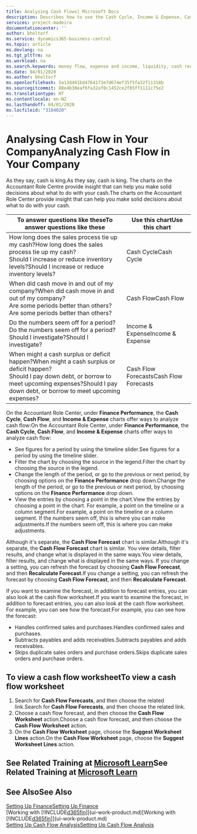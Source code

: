 ```yaml
---
title: Analysing Cash Flows| Microsoft Docs
description: Describes how to use the Cash Cycle, Income & Expense, Cash Flow, and Cash Flow Forecast charts to analyze the past and future flow of money in and out of your company.
services: project-madeira
documentationcenter: ''
author: bholtorf
ms.service: dynamics365-business-central
ms.topic: article
ms.devlang: na
ms.tgt_pltfrm: na
ms.workload: na
ms.search.keywords: money flow, expense and income, liquidity, cash receipts minus cash payments, Cartera
ms.date: 04/01/2020
ms.author: bholtorf
ms.openlocfilehash: 5a13d461bd4764173e7d674ef35f5fa32f11318b
ms.sourcegitcommit: 88e4b30eaf6fa32af0c1452ce2f85ff1111c75e2
ms.translationtype: HT
ms.contentlocale: en-NZ
ms.lasthandoff: 04/01/2020
ms.locfileid: "3184020"
---
```

# <a name="analyzing-cash-flow-in-your-company"></a><span data-ttu-id="23a9c-103">Analysing Cash Flow in Your Company</span><span class="sxs-lookup"><span data-stu-id="23a9c-103">Analyzing Cash Flow in Your Company</span></span>
<span data-ttu-id="23a9c-104">As they say, cash is king.</span><span class="sxs-lookup"><span data-stu-id="23a9c-104">As they say, cash is king.</span></span> <span data-ttu-id="23a9c-105">The charts on the Accountant Role Centre provide insight that can help you make solid decisions about what to do with your cash.</span><span class="sxs-lookup"><span data-stu-id="23a9c-105">The charts on the Accountant Role Center provide insight that can help you make solid decisions about what to do with your cash.</span></span>  

| <span data-ttu-id="23a9c-106">To answer questions like these</span><span class="sxs-lookup"><span data-stu-id="23a9c-106">To answer questions like these</span></span> | <span data-ttu-id="23a9c-107">Use this chart</span><span class="sxs-lookup"><span data-stu-id="23a9c-107">Use this chart</span></span> |
| --- | --- |
| <span data-ttu-id="23a9c-108">How long does the sales process tie up my cash?</span><span class="sxs-lookup"><span data-stu-id="23a9c-108">How long does the sales process tie up my cash?</span></span></br> <span data-ttu-id="23a9c-109">Should I increase or reduce inventory levels?</span><span class="sxs-lookup"><span data-stu-id="23a9c-109">Should I increase or reduce inventory levels?</span></span> |<span data-ttu-id="23a9c-110">Cash Cycle</span><span class="sxs-lookup"><span data-stu-id="23a9c-110">Cash Cycle</span></span> |
| <span data-ttu-id="23a9c-111">When did cash move in and out of my company?</span><span class="sxs-lookup"><span data-stu-id="23a9c-111">When did cash move in and out of my company?</span></span></br> <span data-ttu-id="23a9c-112">Are some periods better than others?</span><span class="sxs-lookup"><span data-stu-id="23a9c-112">Are some periods better than others?</span></span> |<span data-ttu-id="23a9c-113">Cash Flow</span><span class="sxs-lookup"><span data-stu-id="23a9c-113">Cash Flow</span></span> |
| <span data-ttu-id="23a9c-114">Do the numbers seem off for a period?</span><span class="sxs-lookup"><span data-stu-id="23a9c-114">Do the numbers seem off for a period?</span></span></br> <span data-ttu-id="23a9c-115">Should I investigate?</span><span class="sxs-lookup"><span data-stu-id="23a9c-115">Should I investigate?</span></span> |<span data-ttu-id="23a9c-116">Income & Expense</span><span class="sxs-lookup"><span data-stu-id="23a9c-116">Income & Expense</span></span> |
| <span data-ttu-id="23a9c-117">When might a cash surplus or deficit happen?</span><span class="sxs-lookup"><span data-stu-id="23a9c-117">When might a cash surplus or deficit happen?</span></span></br> <span data-ttu-id="23a9c-118">Should I pay down debt, or borrow to meet upcoming expenses?</span><span class="sxs-lookup"><span data-stu-id="23a9c-118">Should I pay down debt, or borrow to meet upcoming expenses?</span></span> |<span data-ttu-id="23a9c-119">Cash Flow Forecasts</span><span class="sxs-lookup"><span data-stu-id="23a9c-119">Cash Flow Forecasts</span></span> |

<span data-ttu-id="23a9c-120">On the Accountant Role Center, under **Finance Performance**, the **Cash Cycle**, **Cash Flow**, and **Income & Expense** charts offer ways to analyze cash flow:</span><span class="sxs-lookup"><span data-stu-id="23a9c-120">On the Accountant Role Center, under **Finance Performance**, the **Cash Cycle**, **Cash Flow**, and **Income & Expense** charts offer ways to analyze cash flow:</span></span>  

* <span data-ttu-id="23a9c-121">See figures for a period by using the timeline slider.</span><span class="sxs-lookup"><span data-stu-id="23a9c-121">See figures for a period by using the timeline slider.</span></span>  
* <span data-ttu-id="23a9c-122">Filter the chart by choosing the source in the legend.</span><span class="sxs-lookup"><span data-stu-id="23a9c-122">Filter the chart by choosing the source in the legend.</span></span>  
* <span data-ttu-id="23a9c-123">Change the length of the period, or go to the previous or next period, by choosing options on the **Finance Performance** drop down.</span><span class="sxs-lookup"><span data-stu-id="23a9c-123">Change the length of the period, or go to the previous or next period, by choosing options on the **Finance Performance** drop down.</span></span>  
* <span data-ttu-id="23a9c-124">View the entries by choosing a point in the chart.</span><span class="sxs-lookup"><span data-stu-id="23a9c-124">View the entries by choosing a point in the chart.</span></span> <span data-ttu-id="23a9c-125">For example, a point on the timeline or a column segment.</span><span class="sxs-lookup"><span data-stu-id="23a9c-125">For example, a point on the timeline or a column segment.</span></span> <span data-ttu-id="23a9c-126">If the numbers seem off, this is where you can make adjustments.</span><span class="sxs-lookup"><span data-stu-id="23a9c-126">If the numbers seem off, this is where you can make adjustments.</span></span>  

<span data-ttu-id="23a9c-127">Although it's separate, the **Cash Flow Forecast** chart is similar.</span><span class="sxs-lookup"><span data-stu-id="23a9c-127">Although it's separate, the **Cash Flow Forecast** chart is similar.</span></span> <span data-ttu-id="23a9c-128">You view details, filter results, and change what is displayed in the same ways.</span><span class="sxs-lookup"><span data-stu-id="23a9c-128">You view details, filter results, and change what is displayed in the same ways.</span></span> <span data-ttu-id="23a9c-129">If you change a setting, you can refresh the forecast by choosing **Cash Flow Forecast**, and then **Recalculate Forecast**.</span><span class="sxs-lookup"><span data-stu-id="23a9c-129">If you change a setting, you can refresh the forecast by choosing **Cash Flow Forecast**, and then **Recalculate Forecast**.</span></span>

<span data-ttu-id="23a9c-130">If you want to examine the forecast, in addition to forecast entries, you can also look at the cash flow worksheet.</span><span class="sxs-lookup"><span data-stu-id="23a9c-130">If you want to examine the forecast, in addition to forecast entries, you can also look at the cash flow worksheet.</span></span> <span data-ttu-id="23a9c-131">For example, you can see how the forecast:</span><span class="sxs-lookup"><span data-stu-id="23a9c-131">For example, you can see how the forecast:</span></span>

* <span data-ttu-id="23a9c-132">Handles confirmed sales and purchases.</span><span class="sxs-lookup"><span data-stu-id="23a9c-132">Handles confirmed sales and purchases.</span></span>  
* <span data-ttu-id="23a9c-133">Subtracts payables and adds receivables.</span><span class="sxs-lookup"><span data-stu-id="23a9c-133">Subtracts payables and adds receivables.</span></span>  
* <span data-ttu-id="23a9c-134">Skips duplicate sales orders and purchase orders.</span><span class="sxs-lookup"><span data-stu-id="23a9c-134">Skips duplicate sales orders and purchase orders.</span></span>  

## <a name="to-view-a-cash-flow-worksheet"></a><span data-ttu-id="23a9c-135">To view a cash flow worksheet</span><span class="sxs-lookup"><span data-stu-id="23a9c-135">To view a cash flow worksheet</span></span>
1. <span data-ttu-id="23a9c-136">Search for **Cash Flow Forecasts**, and then choose the related link.</span><span class="sxs-lookup"><span data-stu-id="23a9c-136">Search for **Cash Flow Forecasts**, and then choose the related link.</span></span>  
2. <span data-ttu-id="23a9c-137">Choose a cash flow forecast, and then choose the **Cash Flow Worksheet** action.</span><span class="sxs-lookup"><span data-stu-id="23a9c-137">Choose a cash flow forecast, and then choose the **Cash Flow Worksheet** action.</span></span>  
3. <span data-ttu-id="23a9c-138">On the **Cash Flow Worksheet** page, choose the **Suggest Worksheet Lines** action.</span><span class="sxs-lookup"><span data-stu-id="23a9c-138">On the **Cash Flow Worksheet** page, choose the **Suggest Worksheet Lines** action.</span></span>  

## <a name="see-related-training-at-microsoft-learn"></a><span data-ttu-id="23a9c-139">See Related Training at [Microsoft Learn](/learn/modules/forecast-cash-flow-dynamics-365-business-central/index)</span><span class="sxs-lookup"><span data-stu-id="23a9c-139">See Related Training at [Microsoft Learn](/learn/modules/forecast-cash-flow-dynamics-365-business-central/index)</span></span>

## <a name="see-also"></a><span data-ttu-id="23a9c-140">See Also</span><span class="sxs-lookup"><span data-stu-id="23a9c-140">See Also</span></span>
[<span data-ttu-id="23a9c-141">Setting Up Finance</span><span class="sxs-lookup"><span data-stu-id="23a9c-141">Setting Up Finance</span></span>](finance-setup-finance.md)  
<span data-ttu-id="23a9c-142">[Working with [!INCLUDE[d365fin](includes/d365fin_md.md)]](ui-work-product.md)</span><span class="sxs-lookup"><span data-stu-id="23a9c-142">[Working with [!INCLUDE[d365fin](includes/d365fin_md.md)]](ui-work-product.md)</span></span>  
[<span data-ttu-id="23a9c-143">Setting Up Cash Flow Analysis</span><span class="sxs-lookup"><span data-stu-id="23a9c-143">Setting Up Cash Flow Analysis</span></span>](finance-setup-cash-flow-analyses.md)  
